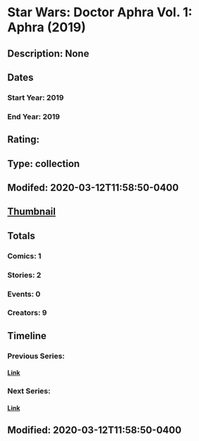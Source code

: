 # Star Wars: Doctor Aphra Vol. 1: Aphra (2019)
## Description: None
## Dates
### Start Year: 2019
### End Year: 2019
## Rating: 
## Type: collection
## Modifed: 2020-03-12T11:58:50-0400
## [Thumbnail](http://i.annihil.us/u/prod/marvel/i/mg/b/40/image_not_available.jpg)
## Totals
### Comics: 1
### Stories: 2
### Events: 0
### Creators: 9
## Timeline
### Previous Series: 
#### [Link]()
### Next Series: 
#### [Link]()
## Modified: 2020-03-12T11:58:50-0400
